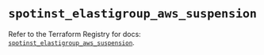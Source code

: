 # `spotinst_elastigroup_aws_suspension`

Refer to the Terraform Registry for docs: [`spotinst_elastigroup_aws_suspension`](https://registry.terraform.io/providers/spotinst/spotinst/1.194.1/docs/resources/elastigroup_aws_suspension).
